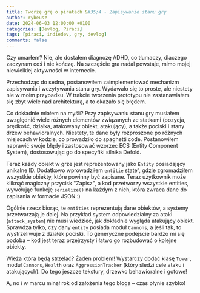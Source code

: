```yaml
---
title: Tworzę grę o piratach &#35;4 - Zapisywanie stanu gry
author: rybeusz
date: 2024-06-03 12:00:00 +0100
categories: [Devlog, Piraci]
tags: [piraci, indiedev, gry, devlog]
comments: false
---
```

Czy umarłem? Nie, ale dostałem diagnozę ADHD, co tłumaczy, dlaczego zaczynam coś i nie kończę. Na szczęście gra nadal powstaje, mimo mojej niewielkiej aktywności w internecie.

Przechodząc do sedna, postanowiłem zaimplementować mechanizm zapisywania i wczytywania stanu gry. Wydawało się to proste, ale niestety nie w moim przypadku. W trakcie tworzenia prototypu nie zastanawiałem się zbyt wiele nad architekturą, a to okazało się błędem.

Co dokładnie miałem na myśli? Przy zapisywaniu stanu gry musiałem uwzględnić wiele różnych elementów związanych ze statkami (pozycja, prędkość, działka, atakowany obiekt, atakujący), a także pociski i stany drzew behawioralnych. Niestety, te dane były rozproszone po różnych miejscach w kodzie, co prowadziło do spaghetti code. Postanowiłem naprawić swoje błędy i zastosować wzorzec ECS (Entity Component System), dostosowując go do specyfiki silnika Defold.

Teraz każdy obiekt w grze jest reprezentowany jako `Entity` posiadający unikalne ID. Dodatkowo wprowadziłem `entitie` state”, gdzie zgromadziłem wszystkie obiekty, które powinny być zapisane. Teraz użytkownik może kliknąć magiczny przycisk "Zapisz", a kod przetworzy wszystkie entities, wywołując funkcję `serialize()` na każdym z nich, która zwraca dane do zapisania w formacie JSON :)

Ogólnie rzecz biorąc, te `entities` reprezentują dane obiektów, a systemy przetwarzają je dalej. Na przykład system odpowiedzialny za ataki (`attack_system`) nie musi wiedzieć, jak dokładnie wygląda atakujący obiekt. Sprawdza tylko, czy dany `entity` posiada moduł `Cannons`, a jeśli tak, to wystrzeliwuje z działek pociski. To generyczne podejście bardzo mi się podoba – kod jest teraz przejrzysty i łatwo go rozbudować o kolejne obiekty.

Wieża która będą strzelać? Żaden problem! Wystarczy dodać klasę `Tower`, moduł `Cannons`, `Health` oraz `AggressionTracker` (który śledzi cele ataku i atakujących). Do tego jeszcze tekstury, drzewko behawioralne i gotowe!

A, no i w marcu minął rok od założenia tego bloga – czas płynie szybko!
